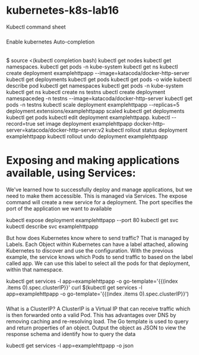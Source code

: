 # kubernetes-k8s-lab16

Kubectl command sheet

#####
Enable kubernetes Auto-completion
######
$ source <(kubectl completion bash)
kubectl get nodes
kubectl get namespaces. 
kubectl get pods -n kube-system
kubectl get ns
kubectl create deployment examplehttpapp --image=katacoda/docker-http-server
kubectl get deployments
kubectl get pods
kubectl get pods -o wide
kubectl describe pod <pod-name>
kubectl get namespaces
kubectl get pods -n kube-system
kubectl get ns
kubectl create ns testns
ubectl create deployment namespacedeg -n testns --image=katacoda/docker-http-server
kubectl get pods -n testns
kubectl scale deployment examplehttpapp --replicas=5 deployment.extensions/examplehttpapp scaled
kubectl get deployments
kubectl get pods
kubectl edit deployment examplehttpapp.
kubectl --record=true set image deployment examplehttpapp docker-http-server=katacoda/docker-http-server:v2
kubectl rollout status deployment examplehttpapp
kubectl rollout undo deployment examplehttpapp


# Exposing and making applications available, using Services:

We've learned how to successfully deploy and manage applications, but we need to make them accessible. This is managed via Services.
The expose command will create a new service for a deployment. The port specifies the port of the application we want to available 

kubectl expose deployment examplehttpapp --port 80
kubectl get svc 
kubectl describe svc examplehttpapp


But how does Kubernetes know where to send traffic? That is managed by Labels. Each Object within Kubernetes can have a label attached, allowing Kubernetes to discover and use the configuration. With the previous example, the service knows which Pods to send traffic to based on the label called app. We can use this label to select all the pods for that deployment, within that namespace.

kubectl get services -l app=examplehttpapp -o go-template='{{(index .items 0).spec.clusterIP}}'
curl $(kubectl get services -l app=examplehttpapp -o go-template='{{(index .items 0).spec.clusterIP}}')
###

What is a ClusterIP? A ClusterIP is a Virtual IP that can receive traffic which is then forwarded onto a valid Pod. This has advantages over DNS by removing caching and re-resolving load.
The Go template is used to query and return properties of an object. Output the object as JSON to view the response schema and identify how to query the data

kubectl get services -l app=examplehttpapp -o json


